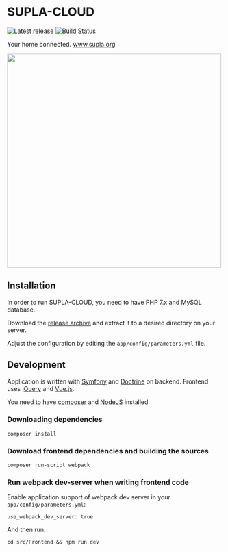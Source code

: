 
 # SUPLA-CLOUD
 
 [![Latest release](https://img.shields.io/github/release/SUPLA/supla-cloud.svg?maxAge=2592000)](https://github.com/SUPLA/supla-cloud/releases/latest)
 [![Build Status](https://travis-ci.org/SUPLA/supla-cloud.svg?branch=master)](https://travis-ci.org/SUPLA/supla-cloud)

Your home connected. www.supla.org

<img src="https://www.supla.org/assets/img/app-preview-en.png" height="500">

## Installation

In order to run SUPLA-CLOUD, you need to have PHP 7.x and MySQL database.

Download the [release archive](https://github.com/SUPLA/supla-cloud/releases/latest) and extract it to a desired directory on your server.

Adjust the configuration by editing the `app/config/parameters.yml` file.

## Development

Application is written with [Symfony](https://symfony.com/) and [Doctrine](http://www.doctrine-project.org/) on backend. 
Frontend uses [jQuery](https://jquery.com/) and [Vue.js](https://vuejs.org/).

You need to have [composer](https://getcomposer.org/) and [NodeJS](https://nodejs.org/) installed.

### Downloading dependencies
```
composer install
```

### Download frontend dependencies and building the sources
```
composer run-script webpack
```

### Run webpack dev-server when writing frontend code

Enable application support of webpack dev server in your `app/config/parameters.yml`:

```
use_webpack_dev_server: true
```

And then run:

```
cd src/Frontend && npm run dev
```
